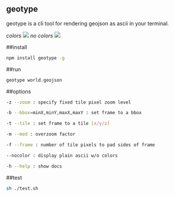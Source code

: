 geotype
---

geotype is a cli tool for rendering geojson as ascii in your terminal.

*colors*
![](https://dl.dropbox.com/s/pd6ewtiuazatwd8/Screenshot%202015-03-12%2000.39.18.png?dl=0)
*no colors*
![](https://dl.dropbox.com/s/m4pq6wqej2hbuhq/Screenshot%202015-03-12%2000.41.56.png?dl=0)

##install

```sh
npm install geotype -g
```

##run

```sh
geotype world.geojson
```

##options

```sh
-z --zoom : specify fixed tile pixel zoom level

-b --bbox=minX,minY,maxX,maxY : set frame to a bbox

-t --tile : set frame to a tile [x/y/z]

-m --mod : overzoom factor

-f --frame : number of tile pixels to pad sides of frame

--nocolor : display plain ascii w/o colors

-h --help : show docs


```

##test

```sh
sh ./test.sh
```
